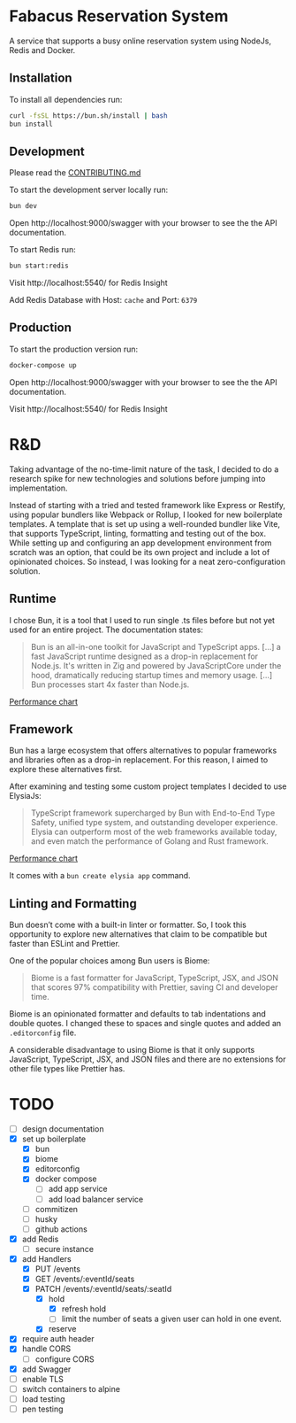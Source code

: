 # Fabacus Reservation System

A service that supports a busy online reservation system using NodeJs, Redis and Docker.

## Installation

To install all dependencies run:

```bash
curl -fsSL https://bun.sh/install | bash
bun install
```

## Development

Please read the [CONTRIBUTING.md](./CONTRIBUTING.md)

To start the development server locally run:

```bash
bun dev
```

Open http://localhost:9000/swagger with your browser to see the the API documentation.

To start Redis run:

```bash
bun start:redis
```

Visit http://localhost:5540/ for Redis Insight

Add Redis Database with Host: `cache` and Port: `6379`

## Production

To start the production version run:

```bash
docker-compose up
```

Open http://localhost:9000/swagger with your browser to see the the API documentation.

Visit http://localhost:5540/ for Redis Insight

# R&D

Taking advantage of the no-time-limit nature of the task, I decided to do a research spike for new technologies and solutions before jumping into implementation.

Instead of starting with a tried and tested framework like Express or Restify, using popular bundlers like Webpack or Rollup, I looked for new boilerplate templates. A template that is set up using a well-rounded bundler like Vite, that supports TypeScript, linting, formatting and testing out of the box. While setting up and configuring an app development environment from scratch was an option, that could be its own project and include a lot of opinionated choices. So instead, I was looking for a neat zero-configuration solution.

## Runtime

I chose Bun, it is a tool that I used to run single .ts files before but not yet used for an entire project. The documentation states:

> Bun is an all-in-one toolkit for JavaScript and TypeScript apps. [...] a fast JavaScript runtime designed as a drop-in replacement for Node.js. It's written in Zig and powered by JavaScriptCore under the hood, dramatically reducing startup times and memory usage. [...] Bun processes start 4x faster than Node.js.

[Performance chart](https://twitter.com/jarredsumner/status/1499225725492076544)

## Framework

Bun has a large ecosystem that offers alternatives to popular frameworks and libraries often as a drop-in replacement. For this reason, I aimed to explore these alternatives first.

After examining and testing some custom project templates I decided to use ElysiaJs:

> TypeScript framework supercharged by Bun with End-to-End Type Safety, unified type system, and outstanding developer experience.
> Elysia can outperform most of the web frameworks available today, and even match the performance of Golang and Rust framework.

[Performance chart](https://elysiajs.com/at-glance.html#performance)

It comes with a `bun create elysia app` command.

## Linting and Formatting

Bun doesn’t come with a built-in linter or formatter. So, I took this opportunity to explore new alternatives that claim to be compatible but faster than ESLint and Prettier.

One of the popular choices among Bun users is Biome:

> Biome is a fast formatter for JavaScript, TypeScript, JSX, and JSON that scores 97% compatibility with Prettier, saving CI and developer time.

Biome is an opinionated formatter and defaults to tab indentations and double quotes. I changed these to spaces and single quotes and added an `.editorconfig` file.

A considerable disadvantage to using Biome is that it only supports JavaScript, TypeScript, JSX, and JSON files and there are no extensions for other file types like Prettier has.

# TODO

- [ ] design documentation
- [x] set up boilerplate
  - [x] bun
  - [x] biome
  - [x] editorconfig
  - [x] docker compose
    - [ ] add app service
    - [ ] add load balancer service
  - [ ] commitizen
  - [ ] husky
  - [ ] github actions
- [x] add Redis
  - [ ] secure instance
- [x] add Handlers
  - [x] PUT /events
  - [x] GET /events/:eventId/seats
  - [x] PATCH /events/:eventId/seats/:seatId
    - [x] hold
      - [x] refresh hold
      - [ ] limit the number of seats a given user can hold in one event.
    - [x] reserve
- [x] require auth header
- [x] handle CORS
  - [ ] configure CORS
- [x] add Swagger
- [ ] enable TLS
- [ ] switch containers to alpine
- [ ] load testing
- [ ] pen testing
